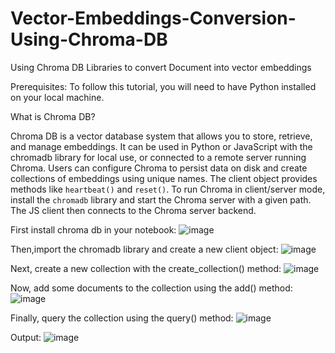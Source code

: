 # Vector-Embeddings-Conversion-Using-Chroma-DB
Using Chroma DB Libraries to convert Document into vector embeddings

Prerequisites:
To follow this tutorial, you will need to have Python installed on your local machine.


What is Chroma DB?

Chroma DB is a vector database system that allows you to store, retrieve, and manage embeddings.
It can be used in Python or JavaScript with the chromadb library for local use, or connected to a remote server running Chroma. Users can configure Chroma to persist data on disk and create collections of embeddings using unique names.
The client object provides methods like `heartbeat()` and `reset()`.
To run Chroma in client/server mode, install the `chromadb` library and start the Chroma server with a given path.
The JS client then connects to the Chroma server backend.

First install chroma db in your notebook:
![image](https://github.com/user-attachments/assets/ae6caf92-7b5b-4a85-8f98-48d22ef46e01)

Then,import the chromadb library and create a new client object:
![image](https://github.com/user-attachments/assets/ec21eedd-91ca-482a-a5ff-d6858a9e360c)

Next, create a new collection with the create_collection() method:
![image](https://github.com/user-attachments/assets/c20c307d-36ee-4572-b9e5-a426a9e2a493)

Now, add some documents to the collection using the add() method:
![image](https://github.com/user-attachments/assets/d26b2678-4af1-458e-94f6-856b1d3282a9)

Finally, query the collection using the query() method:
![image](https://github.com/user-attachments/assets/2eb74b21-2f00-4e60-8743-1fb964e46751)


Output:
![image](https://github.com/user-attachments/assets/5313b570-f9f1-455a-94d5-d64424bb5a42)






